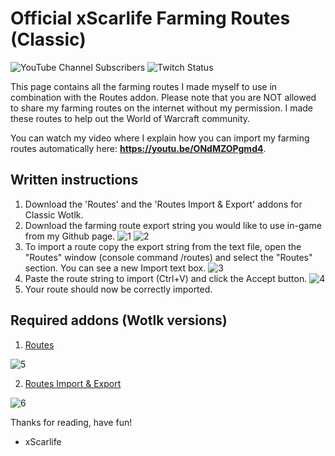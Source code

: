 # Official xScarlife Farming Routes (Classic)

![YouTube Channel Subscribers](https://img.shields.io/youtube/channel/subscribers/UCY_LsfkMQS--TVMvGl90rNA?style=social)
![Twitch Status](https://img.shields.io/twitch/status/xscarlife?style=social)

This page contains all the farming routes I made myself to use in combination with the Routes addon. Please note that you are NOT allowed to share my farming routes on the internet without my permission. I made these routes to help out the World of Warcraft community.

You can watch my video where I explain how you can import my farming routes automatically here: **https://youtu.be/ONdMZOPgmd4**.

## Written instructions
1) Download the 'Routes' and the 'Routes Import & Export' addons for Classic Wotlk.
2) Download the farming route export string you would like to use in-game from my Github page.
![1](https://user-images.githubusercontent.com/24465574/190901474-3bc6a4db-a8f5-4f7a-9270-8ef91d3276e5.png)
![2](https://user-images.githubusercontent.com/24465574/190901482-18244229-021f-4a4a-aa9b-a46d886fab0b.png)
3) To import a route copy the export string from the text file, open the "Routes" window (console command /routes) and select the "Routes" section. You can see a new Import text box. 
![3](https://user-images.githubusercontent.com/24465574/190901492-966aa4a1-c243-4010-945d-fd75d3548d22.png)
5) Paste the route string to import (Ctrl+V) and click the Accept button. 
![4](https://user-images.githubusercontent.com/24465574/190901633-a068f9b2-c57f-4bd7-bf67-9a6761930455.png)
7) Your route should now be correctly imported.

## Required addons (Wotlk versions)
1) [Routes](https://www.curseforge.com/wow/addons/routes)


![5](https://user-images.githubusercontent.com/24465574/190901683-adb47fe0-d808-42f1-b7b4-52ac70dbba3d.png)

2) [Routes Import & Export](https://www.curseforge.com/wow/addons/routes-import-export)


![6](https://user-images.githubusercontent.com/24465574/190901703-c96d4eda-ccd1-4cb5-b79d-66c689df84d6.png)


Thanks for reading, have fun!

- xScarlife
